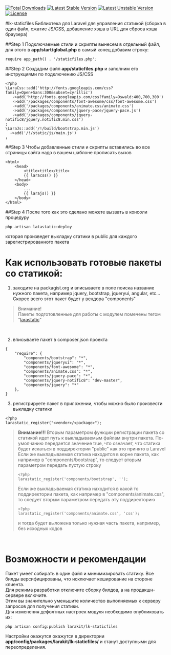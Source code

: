 [![Total Downloads](https://poser.pugx.org/larakit/lk-staticfiles/d/total.svg)](https://packagist.org/packages/larakit/lk-staticfiles)
[![Latest Stable Version](https://poser.pugx.org/larakit/lk-staticfiles/v/stable.svg)](https://packagist.org/packages/larakit/lk-staticfiles)
[![Latest Unstable Version](https://poser.pugx.org/larakit/lk-staticfiles/v/unstable.svg)](https://packagist.org/packages/larakit/lk-staticfiles)
[![License](https://poser.pugx.org/larakit/lk-staticfiles/license.svg)](https://packagist.org/packages/larakit/lk-staticfiles)

#lk-staticfiles
Библиотека для Laravel для управления статикой (сборка в один файл, сжатие JS/CSS, добавление хэша в URL для сброса кэша браузера)

##Step 1 
Подключаемые стили и скрипты вынесем в отдельный файл, для этого в **app/start/global.php** в самый конец добавим строку:
~~~
require app_path() . '/staticfiles.php';
~~~

##Step 2 
Создадим файл **app/staticfiles.php** и заполним его инструкциями по подключению JS/CSS
~~~
<?php
\LaraCss::add('http://fonts.googleapis.com/css?family=Open+Sans:300&subset=cyrillic')
   ->add('http://fonts.googleapis.com/css?family=Oswald:400,700,300')
   ->add('/packages/components/font-awesome/css/font-awesome.css')
   ->add('/packages/components/animate.css/animate.css')
   ->add('/packages/components/jquery-pace/jquery-pace.js')
   ->add('/packages/components/jquery-notific8/jquery.notific8.min.css')
;
\LaraJs::add('/!/build/bootstrap.min.js')
  ->add('/!/static/js/main.js')
;
~~~

##Step 3
Чтобы добавленные стили и скрипты вставились во все страницы сайта надо в вашем шаблоне прописать вызов
~~~
<html>
    <head>
        <title>title</title>
        {{ laracss() }}
    </head>
    <body>
        ...	
        {{ larajs() }} 
    </body>
</html>
~~~

##Step 4
После того как это сделано можете вызвать в консоли процедуру
~~~
php artisan latastatic:deploy 
~~~
которая произведет выкладку статики в public для каждого зарегистрированного пакета

# Как использовать готовые пакеты со статикой:
1) заходите на packagist.org и вписываете в поле поиска название нужного пакета, например jquery, bootstrap, jqueryui, angular, etc...
Скорее всего этот пакет будет у вендора "components"
>Внимание!<br />
>Пакеты подготовленные для работы с модулем помечены тегом "<a href="https://packagist.org/search/?tags=larastatic">larastatic</a>"
<br />

2) вписываете пакет в composer.json проекта
~~~ 
{
    "require": {
        "components/bootstrap": "*",
        "components/jqueryui": "*",
        "components/font-awesome": "*",
        "components/animate.css": "*",
        "components/jquery-pace": "*",
        "components/jquery-notific8": "dev-master",
        "components/jquery": "*"
    }, 
}
~~~ 
3) регистрируете пакет в приложении, чтобы можно было произвести выкладку статики
~~~ 
<?php
larastatic_register("<vendor>/<package>");
~~~ 
>**Внимание!!!**
>Вторым параметром функции регистрации пакета со статикой идет путь к выкладываемым файлам внутри пакета.
>По-умолчанию передается значение true, что означает, что статика будет искаться в поддиректории "public" как это принято в Laravel
>Если же выкладываемая статика находится в корне пакета, как например в "components/bootstrap", то следует вторым параметром передать пустую строку
>~~~ 
><?php
>larastatic_register('components/bootstrap', '');
>~~~ 
>Если же выкладываемая статика находится в какой то поддиректории пакета, как например в "components/animate.css", то следует вторым параметром передать эту поддиректорию
>~~~ 
><?php
>larastatic_register('components/animate.css', 'css');
>~~~ 
>и тогда будет выложена только нужная часть пакета, например, без исходных кодов
<br />

 
# Возможности и рекомендации
Пакет умеет собирать в один файл и минимизировать статику. Все билды версифицированы, что исключает кеширование на стороне клиента.<br />
Для режима разработки отключите сборку билдов, а на продакшн-сервере включите. <br />
Этим вы значительно уменьшите количество выполняемых к серверу запросов для получения статики.<br />
Для изменения дефолтных настроек модуля необходимо опубликовать их:
~~~
php artisan config:publish larakit/lk-staticfiles
~~~
Настройки окажутся окажутся в директории **app/config/packages/larakit/lk-staticfiles/** и станут доступными для переопределения.